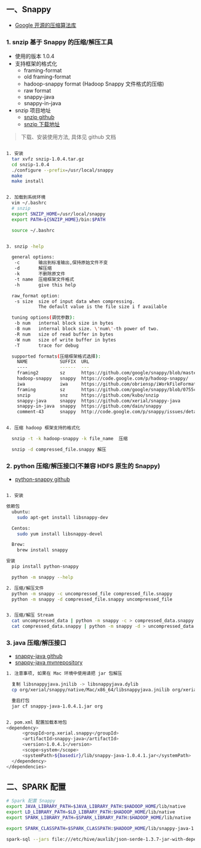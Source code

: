 ## 一、Snappy

- [Google 开源的压缩算法库](http://google.github.io/snappy/)

### 1. snzip 基于 Snappy 的压缩/解压工具

- 使用的版本 1.0.4
- 支持框架的格式化
  - framing-format
  - old framing-format
  - hadoop-snappy format (Hadoop Snappy 文件格式的压缩)
  - raw format
  - snappy-java
  - snappy-in-java
- snzip 项目地址
  - [snzip github](https://github.com/kubo/snzip)
  - [snzip 下载地址](https://bintray.com/kubo/generic/snzip)


> 下载、安装使用方法, 具体见 github 文档

``` sh

1. 安装
  tar xvfz snzip-1.0.4.tar.gz
  cd snzip-1.0.4
  ./configure --prefix=/usr/local/snappy
  make
  make install


2. 加载到系统环境
  vim ~/.bashrc
  # snzip
  export SNZIP_HOME=/usr/local/snappy
  export PATH=${SNZIP_HOME}/bin:$PATH

  source ~/.bashrc


3. snzip -help

  general options:
   -c       输出到标准输出,保持原始文件不变
   -d       解压缩
   -k       不删除原文件
   -t name  压缩框架文件格式
   -h       give this help

  raw_format option:
   -s size  size of input data when compressing.
            The default value is the file size i f available

  tuning options(调优参数):
   -b num   internal block size in bytes
   -B num   internal block size. \'num\'-th power of two.
   -R num   size of read buffer in bytes
   -W num   size of write buffer in bytes
   -T       trace for debug

  supported formats(压缩框架格式选择):
    NAME            SUFFIX  URL
    ----            ------  ---
    framing2        sz      https://github.com/google/snappy/blob/master/framing_format.txt
    hadoop-snappy   snappy  https://code.google.com/p/hadoop-snappy/
    iwa             iwa     https://github.com/obriensp/iWorkFileFormat/blob/master/Docs/index.md#snappy-compression
    framing         sz      https://github.com/google/snappy/blob/0755c815197dacc77d8971ae917c86d7aa96bf8e/framing_format.txt
    snzip           snz     https://github.com/kubo/snzip
    snappy-java     snappy  https://github.com/xerial/snappy-java
    snappy-in-java  snappy  https://github.com/dain/snappy
    comment-43      snappy  http://code.google.com/p/snappy/issues/detail?id=34#c43


4. 压缩 hadoop 框架支持的格式化

  snzip -t -k hadoop-snappy -k file_name  压缩

  snzip -d compressed_file.snappy 解压

```



### 2. python 压缩/解压接口(不兼容 HDFS 原生的 Snappy)

- [python-snappy github](https://github.com/andrix/python-snappy)

``` sh

1. 安装

依赖包
  ubuntu:
    sudo apt-get install libsnappy-dev

  Centos:
    sudo yum install libsnappy-devel

  Brew:
    brew install snappy

安装
  pip install python-snappy

  python -m snappy --help

2. 压缩/解压文件
  python -m snappy -c uncompressed_file compressed_file.snappy
  python -m snappy -d compressed_file.snappy uncompressed_file


3. 压缩/解压 Stream
  cat uncompressed_data | python -m snappy -c > compressed_data.snappy
  cat compressed_data.snappy | python -m snappy -d > uncompressed_data
```


### 3. java 压缩/解压接口

- [snappy-java github](https://github.com/xerial/snappy-java/tree/release/1.0.5)
- [snappy-java mvnrepository](http://mvnrepository.com/artifact/org.xerial.snappy/snappy-java)

``` sh
1. 注意事项, 如果在 Mac 环境中使用请把 jar 包解压

  复制 libsnappyjava.jnilib -> libsnappyjava.dylib
  cp org/xerial/snappy/native/Mac/x86_64/libsnappyjava.jnilib org/xerial/snappy/native/Mac/x86_64/libsnappyjava.dylib

  重启打包
  jar cf snappy-java-1.0.4.1.jar org


2. pom.xml 配置加载本地包
<dependency>
      <groupId>org.xerial.snappy</groupId>
      <artifactId>snappy-java</artifactId>
      <version>1.0.4.1</version>
      <scope>system</scope>
      <systemPath>${basedir}/lib/snappy-java-1.0.4.1.jar</systemPath>
  </dependency>
</dependencies>
```


## 二、SPARK 配置

``` sh
# Spark 配置 Snappy
export JAVA_LIBRARY_PATH=$JAVA_LIBRARY_PATH:$HADOOP_HOME/lib/native
export LD_LIBRARY_PATH=$LD_LIBRARY_PATH:$HADOOP_HOME/lib/native
export SPARK_LIBRARY_PATH=$SPARK_LIBRARY_PATH:$HADOOP_HOME/lib/native

export SPARK_CLASSPATH=$SPARK_CLASSPATH:$HADOOP_HOME/lib/snappy-java-1.0.4.1.jar

spark-sql --jars file:///etc/hive/auxlib/json-serde-1.3.7-jar-with-dependencies.jar,file:///usr/lib/hadoop/lib/snappy-java-1.0.4.1.jar
```
